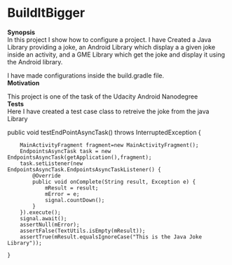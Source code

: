 # BuildItBigger

**Synopsis**
<br/>
 In this project I show how to configure a project. I have Created a Java Library providing a joke, an Android Library which display a
 a given joke inside an activity, and a GME Library which get the joke and display it using the Android library.
 
 I have made configurations inside the build.gradle file.<br/>
**Motivation**

This project is one of the task of the Udacity Android Nanodegree
<br/>
**Tests**
<br/>
Here I have created a test case class to retreive the joke from the java Library
<br/>






public void testEndPointAsyncTask() throws InterruptedException {

        MainActivityFragment fragment=new MainActivityFragment();
        EndpointsAsyncTask task = new EndpointsAsyncTask(getApplication(),fragment);
        task.setListener(new EndpointsAsyncTask.EndpointsAsyncTaskListener() {
            @Override
            public void onComplete(String result, Exception e) {
                mResult = result;
                mError = e;
                signal.countDown();
            }
        }).execute();
        signal.await();
        assertNull(mError);
        assertFalse(TextUtils.isEmpty(mResult));
        assertTrue(mResult.equalsIgnoreCase("This is the Java Joke Library"));
        
    }
    

